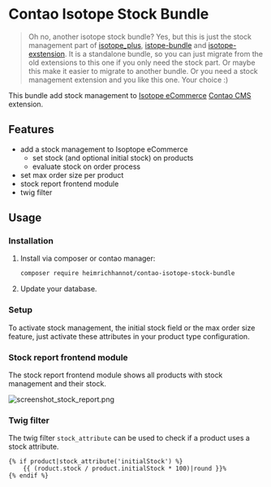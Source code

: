 # Contao Isotope Stock Bundle

> Oh no, another isotope stock bundle? Yes, but this is just the stock management part of [isotope_plus](https://github.com/heimrichhannot/contao-isotope_plus), [istope-bundle](https://github.com/heimrichhannot/contao-isotope-bundle) and [isotope-exstension](https://github.com/heimrichhannot/contao-isotope-extension-bundle). 
> It is a standalone bundle, so you can just migrate from the old extensions to this one if you only need the stock part. 
> Or maybe this make it easier to migrate to another bundle. Or you need a stock management extension and you like this one. Your choice :)

This bundle add stock management to [Isotope eCommerce](https://github.com/isotope/core#isotope-ecommerce) [Contao CMS](https://contao.org/de/) extension.

## Features

- add a stock management to Isoptope eCommerce
  - set stock (and optional initial stock) on products
  - evaluate stock on order process
- set max order size per product
- stock report frontend module
- twig filter

## Usage

### Installation

1. Install via composer or contao manager:

    ```bash
    composer require heimrichhannot/contao-isotope-stock-bundle
    ```

1. Update your database.

### Setup

To activate stock management, the initial stock field or the max order size feature,
just activate these attributes in your product type configuration.

### Stock report frontend module

The stock report frontend module shows all products with stock management and their stock.

![screenshot_stock_report.png](docs%2Fscreenshot_stock_report.png)

### Twig filter

The twig filter `stock_attribute` can be used to check if a product uses a stock attribute.

```twig
{% if product|stock_attribute('initialStock') %}
    {{ (roduct.stock / product.initialStock * 100)|round }}%
{% endif %}
```